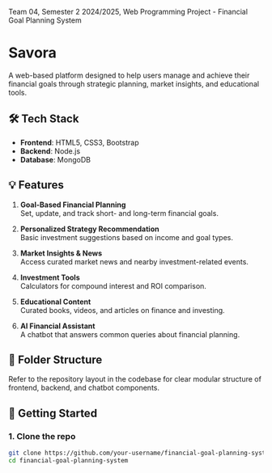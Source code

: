 Team 04, Semester 2 2024/2025, Web Programming Project - Financial Goal Planning System
# Savora
A web-based platform designed to help users manage and achieve their financial goals through strategic planning, market insights, and educational tools.

## 🛠️ Tech Stack

- **Frontend**: HTML5, CSS3, Bootstrap
- **Backend**: Node.js
- **Database**: MongoDB

## 💡 Features

1. **Goal-Based Financial Planning**  
   Set, update, and track short- and long-term financial goals.

2. **Personalized Strategy Recommendation**  
   Basic investment suggestions based on income and goal types.

3. **Market Insights & News**  
   Access curated market news and nearby investment-related events.

4. **Investment Tools**  
   Calculators for compound interest and ROI comparison.

5. **Educational Content**  
   Curated books, videos, and articles on finance and investing.

6. **AI Financial Assistant**  
   A chatbot that answers common queries about financial planning.

## 📁 Folder Structure

Refer to the repository layout in the codebase for clear modular structure of frontend, backend, and chatbot components.

## 🚀 Getting Started

### 1. Clone the repo
```bash
git clone https://github.com/your-username/financial-goal-planning-system.git
cd financial-goal-planning-system
